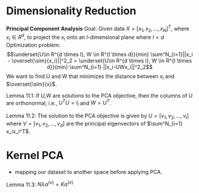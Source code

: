 # Dimensionality Reduction

**Principal Component Analysis**
Goal: Given data $X = [x_1, x_2, ..., x_N]^T$, where $x_i \in R^d$, to project the $x_i$ onto an $l$-dimensional plane where $l < d$ 
Optimization problem:
$$\underset{U\in R^{d \times l}, W \in R^{l \times d}}{min} \sum^N_{i=1}||x_i - \overset{\sim}{x_i}||^2_2 = \underset{U\in R^{d \times l}, W \in R^{l \times d}}{min} \sum^N_{i=1} ||x_i-UWx_i||^2_2$$
We want to find U and W that minimizes the distance between $x_i$ and $\overset{\sim}{x}$.

Lemma 11.1: If U,W are solutions to the PCA objective, then the columns of U are orthonormal, i.e., $U^TU = I_l$ and $W=U^T$.

Lemma 11.2: The solution to the PCA objective is given by $U=[v_1, v_2, ..., v_l]$ where $V = [v_1, v_2, ..., v_d]$ are the principal eigenvectors of $\sum^N_{i=1} x_ix_i^T$.

# Kernel PCA
- mapping our dataset to another space before applying PCA.

Lemma 11.3: $N\lambda \alpha ^{(v)} = K\alpha ^{(v)}$ 
